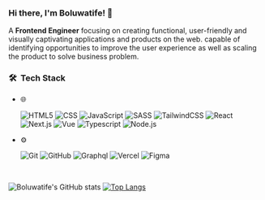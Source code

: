 ### Hi there, I'm Boluwatife! 👋

A **Frontend Engineer** focusing on creating functional, user-friendly and visually captivating applications and products on the web. capable of identifying opportunities to improve the user experience as well as scaling the product to solve business problem.


<h3> 🛠 &nbsp;Tech Stack</h3>

- 🌐 &nbsp;

   ![HTML5](https://img.shields.io/badge/-HTML5-333333?style=flat&logo=HTML5)
  ![CSS](https://img.shields.io/badge/-CSS-333333?style=flat&logo=CSS3&logoColor=1572B6)
  ![JavaScript](https://img.shields.io/badge/-JavaScript-333333?style=flat&logo=javascript)
   ![SASS](https://img.shields.io/badge/-SASS-333333?style=flat&logo=SASS&logoColor=cc6699)
   ![TailwindCSS](https://img.shields.io/badge/-TailwindCSS-333333?style=flat&logo=Tailwindcss)
    ![React](https://img.shields.io/badge/-React-333333?style=flat&logo=react)
   ![Next.js](https://img.shields.io/badge/-Next.js-333333?style=flat&logo=next.js)
   ![Vue](https://img.shields.io/badge/-Vue.js-333333?style=flat&logo=vue.js)
  ![Typescript](https://img.shields.io/badge/-Typescript-333333?style=flat&logo=Typescript&logoColor=1572B6)
   ![Node.js](https://img.shields.io/badge/-Node.js-333333?style=flat&logo=node.js)&nbsp;

  
 
  
- ⚙️ &nbsp;

  ![Git](https://img.shields.io/badge/-Git-333333?style=flat&logo=git)
  ![GitHub](https://img.shields.io/badge/-GitHub-333333?style=flat&logo=github)
  ![Graphql](https://img.shields.io/badge/-Graphql-333333?style=flat&logo=graphql&logoColor=cc6699)
  ![Vercel](https://img.shields.io/badge/-Vercel-333333?style=flat&logo=vercel)
  ![Figma](https://img.shields.io/badge/-Figma-333333?style=flat&logo=figma)

<br>

 ![Boluwatife's GitHub stats](https://github-readme-stats.vercel.app/api?username=boluaduloju&show_icons=true&theme=radical)
 [![Top Langs](https://github-readme-stats.vercel.app/api/top-langs/?username=boluaduloju&layout=compact)](https://github.com/boluaduloju/github-readme-stats)
 
 

<!--
**BoluAduloju/BoluAduloju** is a ✨ _special_ ✨ repository because its `README.md` (this file) appears on your GitHub profile.

Here are some ideas to get you started:

- 🔭 I’m currently working on ...
- 🌱 I’m currently learning ...
- 👯 I’m looking to collaborate on ...
- 🤔 I’m looking for help with ...
- 💬 Ask me about ...
- 📫 How to reach me: ...
- 😄 Pronouns: ...
- ⚡ Fun fact: ...
 [![My Skills](https://skillicons.dev/icons?i=html,css,javascript,react,ts,nodejs,git&theme=light)](https://skillicons.dev)
-->
